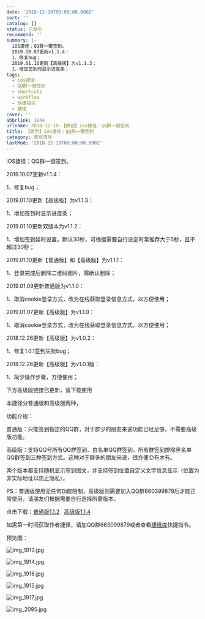 ```yaml
---
date: '2018-12-19T00:00:00.000Z'
sort: ''
catalog: []
status: 已发布
recommend: ''
summary: |-
  iOS捷径：QQ群一键签到。
  2019.10.07更新v1.1.4：
  1、修复bug；
  2019.01.10更新【高级版】为v1.1.3：
  1、增加签到时显示进度条；
tags:
  - ios捷径
  - QQ群一键签到
  - shortcuts
  - workflow
  - 快捷指令
  - 捷径
cover: ''
abbrlink: 1844
urlname: 2018-12-19-【原创】ios捷径：qq群一键签到
title: 【原创】ios捷径：qq群一键签到
category: 燕坊清作
lastMod: '2018-12-19T00:00:00.000Z'
---
```


iOS捷径：QQ群一键签到。


2019.10.07更新v1.1.4：


1、修复bug；


2019.01.10更新【高级版】为v1.1.3：


1、增加签到时显示进度条；


2019.01.10更新双版本为v1.1.2：


1、增加签到延时设置，默认30秒，可根据需要自行设定时常推荐大于5秒，且不超过30秒；


2019.01.10更新【普通版】和【高级版】为v1.1.1：


1、登录完成后删除二维码图片，需确认删除；


2019.01.09更新普通版为v1.1.0：


1、取消cookie登录方式，改为在线获取登录信息方式，以方便使用；


2019.01.07更新【高级版】为v1.1.0：


1、取消cookie登录方式，改为在线获取登录信息方式，以方便使用；


2018.12.26更新【高级版】为v1.0.2：


1、修复1.0.1签到失败bug；


2018.12.26更新【高级版】为v1.0.1版：


1、简少操作步骤，方便使用；


下方高级版链接已更新，请下载使用


本捷径分普通版和高级版两种，


功能介绍：


普通版：只能签到指定的QQ群，对于群少的朋友来说功能已经足够，不需要高级版功能。


高级版：支持QQ号所有QQ群签到、白名单QQ群签到、所有群签到排除黑名单QQ群签到三种签到方式。这种对于群多的朋友来说，很方便😯有木有。


两个版本都支持随机显示签到图文，并支持签到位置自定义文字信息显示（位置为非实际地址以防止隐私）。


PS：普通版使用无任何功能限制，高级版则需要加入QQ群660399879后才能正常使用，请朋友们根据需要自行选择所需版本。


点击下载：[普通版1.1.2](https://www.icloud.com/shortcuts/8ca1199bd4b846e8bc350f303cba5847)   [高级版1.1.4](https://www.icloud.com/shortcuts/9784abde2cfc4678b5c247c2d82114aa)


如需第一时间获取作者捷径，请加QQ群663099879或者查看[捷径库](https://www.bmqy.net/2342.html)快捷指令。


预览图：


![img_1913.jpg](http://image.bmqy.net/wp-content/uploads/2018/12/img_1913.jpg)


![img_1914.jpg](http://image.bmqy.net/wp-content/uploads/2018/12/img_1914.jpg)


![img_1916.jpg](http://image.bmqy.net/wp-content/uploads/2018/12/img_1916.jpg)


![img_1915.jpg](http://image.bmqy.net/wp-content/uploads/2018/12/img_1915.jpg)


![img_1917.jpg](http://image.bmqy.net/wp-content/uploads/2018/12/img_1917.jpg)


![img_2095.jpg](http://image.bmqy.net/wp-content/uploads/2019/01/img_2095.jpg)

